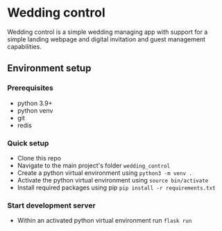 # Wedding control
Wedding control is a simple wedding managing app with support for a simple landing webpage and digital invitation and guest management capabilities.

## Environment setup
### Prerequisites
* python 3.9+
* python venv
* git
* redis

### Quick setup
* Clone this repo
* Navigate to the main project's folder `wedding_control`
* Create a python virtual environment using `python3 -m venv .`
* Activate the python virtual environment using `source bin/activate`
* Install required packages using pip `pip install -r requirements.txt`

### Start development server
* Within an activated python virtual environment run `flask run`